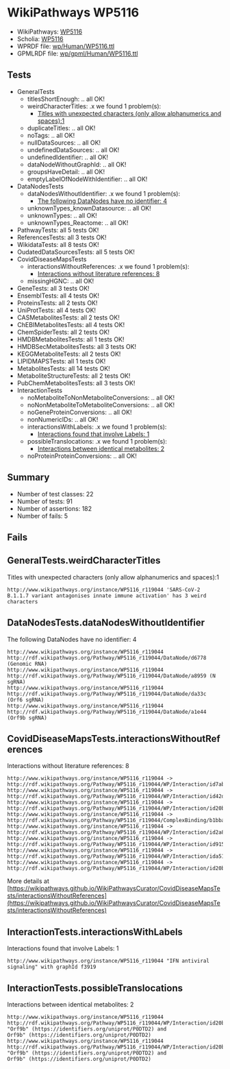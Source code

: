 # WikiPathways WP5116

* WikiPathways: [WP5116](https://identifiers.org/wikipathways:WP5116)
* Scholia: [WP5116](https://scholia.toolforge.org/wikipathways/WP5116)
* WPRDF file: [wp/Human/WP5116.ttl](../wp/Human/WP5116.ttl)
* GPMLRDF file: [wp/gpml/Human/WP5116.ttl](../wp/gpml/Human/WP5116.ttl)

## Tests
* GeneralTests
    * titlesShortEnough: .. all OK!
    * weirdCharacterTitles: .x we found 1 problem(s):
        * [Titles with unexpected characters (only allow alphanumerics and spaces):1](#fda87b3f)
    * duplicateTitles: .. all OK!
    * noTags: .. all OK!
    * nullDataSources: .. all OK!
    * undefinedDataSources: .. all OK!
    * undefinedIdentifier: .. all OK!
    * dataNodeWithoutGraphId: .. all OK!
    * groupsHaveDetail: .. all OK!
    * emptyLabelOfNodeWithIdentifier: .. all OK!
* DataNodesTests
    * dataNodesWithoutIdentifier: .x we found 1 problem(s):
        * [The following DataNodes have no identifier: 4](#d2d32fa3)
    * unknownTypes_knownDatasource: .. all OK!
    * unknownTypes: .. all OK!
    * unknownTypes_Reactome: .. all OK!
* PathwayTests: all 5 tests OK!
* ReferencesTests: all 3 tests OK!
* WikidataTests: all 8 tests OK!
* OudatedDataSourcesTests: all 5 tests OK!
* CovidDiseaseMapsTests
    * interactionsWithoutReferences: .x we found 1 problem(s):
        * [Interactions without literature references: 8](#2e295936)
    * missingHGNC: .. all OK!
* GeneTests: all 3 tests OK!
* EnsemblTests: all 4 tests OK!
* ProteinsTests: all 2 tests OK!
* UniProtTests: all 4 tests OK!
* CASMetabolitesTests: all 2 tests OK!
* ChEBIMetabolitesTests: all 4 tests OK!
* ChemSpiderTests: all 2 tests OK!
* HMDBMetabolitesTests: all 1 tests OK!
* HMDBSecMetabolitesTests: all 3 tests OK!
* KEGGMetaboliteTests: all 2 tests OK!
* LIPIDMAPSTests: all 1 tests OK!
* MetabolitesTests: all 14 tests OK!
* MetaboliteStructureTests: all 2 tests OK!
* PubChemMetabolitesTests: all 3 tests OK!
* InteractionTests
    * noMetaboliteToNonMetaboliteConversions: .. all OK!
    * noNonMetaboliteToMetaboliteConversions: .. all OK!
    * noGeneProteinConversions: .. all OK!
    * nonNumericIDs: .. all OK!
    * interactionsWithLabels: .x we found 1 problem(s):
        * [Interactions found that involve Labels: 1](#630d2678)
    * possibleTranslocations: .x we found 1 problem(s):
        * [Interactions between identical metabolites: 2](#d59038c5)
    * noProteinProteinConversions: .. all OK!


## Summary

* Number of test classes: 22
* Number of tests: 91
* Number of assertions: 182
* Number of fails: 5

## Fails

<a name="fda87b3f" />

## GeneralTests.weirdCharacterTitles

Titles with unexpected characters (only allow alphanumerics and spaces):1
```
http://www.wikipathways.org/instance/WP5116_r119044 'SARS-CoV-2 B.1.1.7 variant antagonises innate immune activation' has 3 weird characters
```

<a name="d2d32fa3" />

## DataNodesTests.dataNodesWithoutIdentifier

The following DataNodes have no identifier: 4
```
http://www.wikipathways.org/instance/WP5116_r119044 http://rdf.wikipathways.org/Pathway/WP5116_r119044/DataNode/d6778 (Genomic RNA)
http://www.wikipathways.org/instance/WP5116_r119044 http://rdf.wikipathways.org/Pathway/WP5116_r119044/DataNode/a8959 (N sgRNA)
http://www.wikipathways.org/instance/WP5116_r119044 http://rdf.wikipathways.org/Pathway/WP5116_r119044/DataNode/da33c (Orf6 sgRNA)
http://www.wikipathways.org/instance/WP5116_r119044 http://rdf.wikipathways.org/Pathway/WP5116_r119044/DataNode/a1e44 (Orf9b sgRNA)
```

<a name="2e295936" />

## CovidDiseaseMapsTests.interactionsWithoutReferences

Interactions without literature references: 8
```
http://www.wikipathways.org/instance/WP5116_r119044 -> http://rdf.wikipathways.org/Pathway/WP5116_r119044/WP/Interaction/id7ab814f6
http://www.wikipathways.org/instance/WP5116_r119044 -> http://rdf.wikipathways.org/Pathway/WP5116_r119044/WP/Interaction/id42df1d08
http://www.wikipathways.org/instance/WP5116_r119044 -> http://rdf.wikipathways.org/Pathway/WP5116_r119044/WP/Interaction/id20b96f19_2
http://www.wikipathways.org/instance/WP5116_r119044 -> http://rdf.wikipathways.org/Pathway/WP5116_r119044/ComplexBinding/b1bba
http://www.wikipathways.org/instance/WP5116_r119044 -> http://rdf.wikipathways.org/Pathway/WP5116_r119044/WP/Interaction/id2a86bd25
http://www.wikipathways.org/instance/WP5116_r119044 -> http://rdf.wikipathways.org/Pathway/WP5116_r119044/WP/Interaction/id9156df0e
http://www.wikipathways.org/instance/WP5116_r119044 -> http://rdf.wikipathways.org/Pathway/WP5116_r119044/WP/Interaction/ida51c01e
http://www.wikipathways.org/instance/WP5116_r119044 -> http://rdf.wikipathways.org/Pathway/WP5116_r119044/WP/Interaction/id20b96f19_1
```

More details at [https://wikipathways.github.io/WikiPathwaysCurator/CovidDiseaseMapsTests/interactionsWithoutReferences](https://wikipathways.github.io/WikiPathwaysCurator/CovidDiseaseMapsTests/interactionsWithoutReferences)

<a name="630d2678" />

## InteractionTests.interactionsWithLabels

Interactions found that involve Labels: 1
```
http://www.wikipathways.org/instance/WP5116_r119044 "IFN antiviral
signaling" with graphId f3919
```

<a name="d59038c5" />

## InteractionTests.possibleTranslocations

Interactions between identical metabolites: 2
```
http://www.wikipathways.org/instance/WP5116_r119044 http://rdf.wikipathways.org/Pathway/WP5116_r119044/WP/Interaction/id20b96f19_2 "Orf9b" (https://identifiers.org/uniprot/P0DTD2) and 
Orf9b" (https://identifiers.org/uniprot/P0DTD2)
http://www.wikipathways.org/instance/WP5116_r119044 http://rdf.wikipathways.org/Pathway/WP5116_r119044/WP/Interaction/id20b96f19_1 "Orf9b" (https://identifiers.org/uniprot/P0DTD2) and 
Orf9b" (https://identifiers.org/uniprot/P0DTD2)
```

